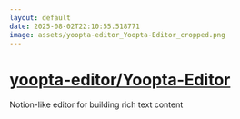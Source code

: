 ```yaml
---
layout: default
date: 2025-08-02T22:10:55.518771
image: assets/yoopta-editor_Yoopta-Editor_cropped.png
---
```


# [yoopta-editor/Yoopta-Editor](https://github.com/yoopta-editor/Yoopta-Editor)

Notion-like editor for building rich text content
